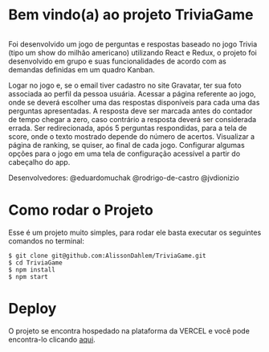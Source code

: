 # Bem vindo(a) ao projeto TriviaGame

<img ref="https://i.ibb.co/vkNfSBF/trivia-desktop.png" heigth="100">

Foi desenvolvido um jogo de perguntas e respostas baseado no jogo Trivia (tipo um show do milhão americano) utilizando React e Redux, o projeto foi desenvolvido em grupo e suas funcionalidades de acordo com as demandas definidas em um quadro Kanban.

Logar no jogo e, se o email tiver cadastro no site Gravatar, ter sua foto associada ao perfil da pessoa usuária. Acessar a página referente ao jogo, onde se deverá escolher uma das respostas disponíveis para cada uma das perguntas apresentadas. A resposta deve ser marcada antes do contador de tempo chegar a zero, caso contrário a resposta deverá ser considerada errada. Ser redirecionada, após 5 perguntas respondidas, para a tela de score, onde o texto mostrado depende do número de acertos. Visualizar a página de ranking, se quiser, ao final de cada jogo. Configurar algumas opções para o jogo em uma tela de configuração acessível a partir do cabeçalho do app.

Desenvolvedores:
@eduardomuchak
@rodrigo-de-castro
@jvdionizio

# Como rodar o Projeto

Esse é um projeto muito simples, para rodar ele basta executar os seguintes comandos no terminal:

 ```console
 $ git clone git@github.com:AlissonDahlem/TriviaGame.git
 $ cd TriviaGame
 $ npm install
 $ npm start
 ```
 
 # Deploy
 
 O projeto se encontra hospedado na plataforma da VERCEL e você pode encontra-lo clicando <a href="https://trivia-sable.vercel.app/">aqui</a>.
